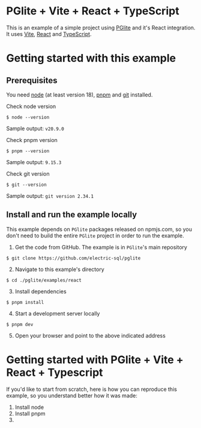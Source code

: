 # PGlite + Vite + React + TypeScript

This is an example of a simple project using [PGlite](https://pglite.dev) and it's React integration. It uses [Vite](https://vite.dev), [React](https://react.dev/) and [TypeScript](https://www.typescriptlang.org/).

# Getting started with this example

## Prerequisites
You need [node](https://nodejs.org/en/download) (at least version 18), [pnpm](https://pnpm.io/installation) and [git](https://git-scm.com/downloads) installed.

Check node version
```
$ node --version
```
Sample output: `v20.9.0`

Check pnpm version
```
$ pnpm --version
```
Sample output: `9.15.3`

Check git version
```
$ git --version
```
Sample output: `git version 2.34.1`

## Install and run the example locally

This example depends on `PGlite` packages released on npmjs.com, so you don't need to build the entire `PGlite` project in order to run the example.

1. Get the code from GitHub. The example is in `PGlite`'s main repository
```
$ git clone https://github.com/electric-sql/pglite
```
2. Navigate to this example's directory
```
$ cd ./pglite/examples/react
```
3. Install dependencies
```
$ pnpm install
```
4. Start a development server locally
```
$ pnpm dev
```
5. Open your browser and point to the above indicated address

# Getting started with PGlite + Vite + React + Typescript

If you'd like to start from scratch, here is how you can reproduce this example, so you understand better how it was made:

1. Install node
2. Install pnpm
3. 

